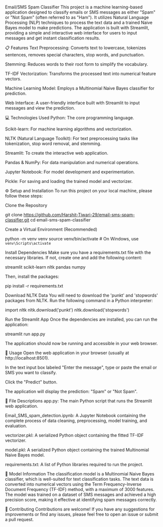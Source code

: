 Email/SMS Spam Classifier
This project is a machine learning-based application designed to classify emails or SMS messages as either "Spam" or "Not Spam" (often referred to as "Ham"). It utilizes Natural Language Processing (NLP) techniques to process the text data and a trained Naive Bayes model to make predictions. The application is built with Streamlit, providing a simple and interactive web interface for users to input messages and get instant classification results.

📋 Features
Text Preprocessing: Converts text to lowercase, tokenizes sentences, removes special characters, stop words, and punctuation.

Stemming: Reduces words to their root form to simplify the vocabulary.

TF-IDF Vectorization: Transforms the processed text into numerical feature vectors.

Machine Learning Model: Employs a Multinomial Naive Bayes classifier for prediction.

Web Interface: A user-friendly interface built with Streamlit to input messages and view the prediction.

💻 Technologies Used
Python: The core programming language.

Scikit-learn: For machine learning algorithms and vectorization.

NLTK (Natural Language Toolkit): For text preprocessing tasks like tokenization, stop word removal, and stemming.

Streamlit: To create the interactive web application.

Pandas & NumPy: For data manipulation and numerical operations.

Jupyter Notebook: For model development and experimentation.

Pickle: For saving and loading the trained model and vectorizer.

⚙️ Setup and Installation
To run this project on your local machine, please follow these steps:

Clone the Repository

git clone https://github.com/Harshit-Tiwari-29/email-sms-spam-classifier.git
cd email-sms-spam-classifier

Create a Virtual Environment (Recommended)

python -m venv venv
source venv/bin/activate  # On Windows, use `venv\Scripts\activate`

Install Dependencies
Make sure you have a requirements.txt file with the necessary libraries. If not, create one and add the following content:

streamlit
scikit-learn
nltk
pandas
numpy

Then, install the packages:

pip install -r requirements.txt

Download NLTK Data
You will need to download the 'punkt' and 'stopwords' packages from NLTK. Run the following command in a Python interpreter:

import nltk
nltk.download('punkt')
nltk.download('stopwords')

Run the Streamlit App
Once the dependencies are installed, you can run the application:

streamlit run app.py

The application should now be running and accessible in your web browser.

🚀 Usage
Open the web application in your browser (usually at http://localhost:8501).

In the text input box labeled "Enter the message", type or paste the email or SMS you want to classify.

Click the "Predict" button.

The application will display the prediction: "Spam" or "Not Spam".

📂 File Descriptions
app.py: The main Python script that runs the Streamlit web application.

Email_SMS_spam_detection.ipynb: A Jupyter Notebook containing the complete process of data cleaning, preprocessing, model training, and evaluation.

vectorizer.pkl: A serialized Python object containing the fitted TF-IDF vectorizer.

model.pkl: A serialized Python object containing the trained Multinomial Naive Bayes model.

requirements.txt: A list of Python libraries required to run the project.

🤖 Model Information
The classification model is a Multinomial Naive Bayes classifier, which is well-suited for text classification tasks. The text data is converted into numerical vectors using the Term Frequency-Inverse Document Frequency (TF-IDF) method, with a maximum of 3000 features. The model was trained on a dataset of SMS messages and achieved a high precision score, making it effective at identifying spam messages correctly.

🤝 Contributing
Contributions are welcome! If you have any suggestions for improvements or find any issues, please feel free to open an issue or submit a pull request.
